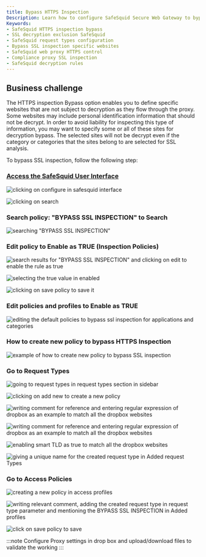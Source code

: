 ```yaml
---
title: Bypass HTTPS Inspection 
Description: Learn how to configure SafeSquid Secure Web Gateway to bypass HTTPS inspection for specific websites using request types. Protect privacy and meet compliance by excluding sensitive traffic from decryption.  
Keywords:  
- SafeSquid HTTPS inspection bypass  
- SSL decryption exclusion SafeSquid  
- SafeSquid request types configuration  
- Bypass SSL inspection specific websites  
- SafeSquid web proxy HTTPS control  
- Compliance proxy SSL inspection  
- SafeSquid decryption rules  
---
```


## Business challenge
The HTTPS inspection Bypass option enables you to define specific websites that are not subject to decryption as they flow through the proxy. Some websites may include personal identification information that should not be decrypt. In order to avoid liability for inspecting this type of information, you may want to specify some or all of these sites for decryption bypass. The selected sites will not be decrypt even if the category or categories that the sites belong to are selected for SSL analysis.

To bypass SSL inspection, follow the following step:
### [Access the SafeSquid User Interface](/docs/08-SafeSquid%20Interface/Accessing%20the%20SafeSquid%20Interface.md)

![clicking on configure in safesquid interface](/img/How_To/Bypass_HTTPS_Inspection_by_using_Request_Types/image1.webp)

![clicking on search ](/img/How_To/Bypass_HTTPS_Inspection_by_using_Request_Types/image2.webp)

### Search policy: "BYPASS SSL INSPECTION" to Search
![searching "BYPASS SSL INSPECTION"](/img/How_To/Bypass_HTTPS_Inspection_by_using_Request_Types/image3.webp)

### Edit policy to Enable as TRUE (Inspection Policies)
![search results for "BYPASS SSL INSPECTION" and clicking on edit to enable the rule as true](/img/How_To/Bypass_HTTPS_Inspection_by_using_Request_Types/image4.webp)

![selecting the true value in enabled](/img/How_To/Bypass_HTTPS_Inspection_by_using_Request_Types/image5.webp)

![clicking on save policy to save it](/img/How_To/Bypass_HTTPS_Inspection_by_using_Request_Types/image6.webp)

### Edit policies and profiles to Enable as TRUE
![editing the default policies to bypass ssl inspection for applications and categories](/img/How_To/Bypass_HTTPS_Inspection_by_using_Request_Types/image7.webp)

### How to create new policy to bypass HTTPS Inspection
![example of how to create new policy to bypass SSL inspection](/img/How_To/Bypass_HTTPS_Inspection_by_using_Request_Types/image8.webp)

### Go to Request Types
![going to request types in request types section in sidebar](/img/How_To/Bypass_HTTPS_Inspection_by_using_Request_Types/image9.webp)

![clicking on add new to create a new policy](/img/How_To/Bypass_HTTPS_Inspection_by_using_Request_Types/image10.webp)

![writing comment for reference and entering regular expression of dropbox as an example to match all the dropbox websites](/img/How_To/Bypass_HTTPS_Inspection_by_using_Request_Types/image11.webp)

![writing comment for reference and entering regular expression of dropbox as an example to match all the dropbox websites](/img/How_To/Bypass_HTTPS_Inspection_by_using_Request_Types/image11.webp)

![enabling smart TLD as true to match all the dropbox websites](/img/How_To/Bypass_HTTPS_Inspection_by_using_Request_Types/image12.webp)

![giving a unique name for the created request type in Added request Types](/img/How_To/Bypass_HTTPS_Inspection_by_using_Request_Types/image13.webp)

### Go to Access Policies
![creating a new policy in access profiles](/img/How_To/Bypass_HTTPS_Inspection_by_using_Request_Types/image14.webp)

![writing relevant comment, adding the created request type in request type parameter and mentioning the BYPASS SSL INSPECTION in Added profiles](/img/How_To/Bypass_HTTPS_Inspection_by_using_Request_Types/image15.webp)

![click on save policy to save](/img/How_To/Bypass_HTTPS_Inspection_by_using_Request_Types/image16.webp)

:::note
Configure Proxy settings in drop box and upload/download files to validate the working
:::